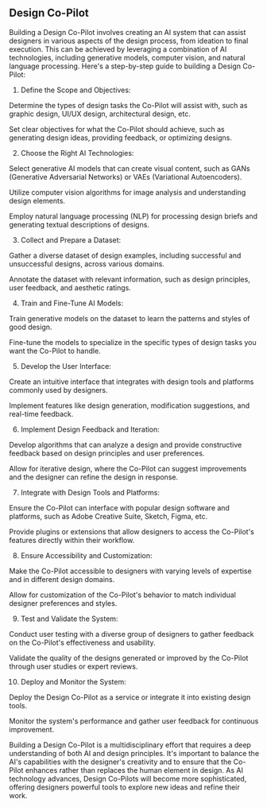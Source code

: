 ## Design Co-Pilot
Building a Design Co-Pilot involves creating an AI system that can assist designers in various aspects of the design process, from ideation to final execution. This can be achieved by leveraging a combination of AI technologies, including generative models, computer vision, and natural language processing. Here's a step-by-step guide to building a Design Co-Pilot:

1. Define the Scope and Objectives:

Determine the types of design tasks the Co-Pilot will assist with, such as graphic design, UI/UX design, architectural design, etc.

Set clear objectives for what the Co-Pilot should achieve, such as generating design ideas, providing feedback, or optimizing designs.

2. Choose the Right AI Technologies:

Select generative AI models that can create visual content, such as GANs (Generative Adversarial Networks) or VAEs (Variational Autoencoders).

Utilize computer vision algorithms for image analysis and understanding design elements.

Employ natural language processing (NLP) for processing design briefs and generating textual descriptions of designs.

3. Collect and Prepare a Dataset:

Gather a diverse dataset of design examples, including successful and unsuccessful designs, across various domains.

Annotate the dataset with relevant information, such as design principles, user feedback, and aesthetic ratings.

4. Train and Fine-Tune AI Models:

Train generative models on the dataset to learn the patterns and styles of good design.

Fine-tune the models to specialize in the specific types of design tasks you want the Co-Pilot to handle.

5. Develop the User Interface:

Create an intuitive interface that integrates with design tools and platforms commonly used by designers.

Implement features like design generation, modification suggestions, and real-time feedback.

6. Implement Design Feedback and Iteration:

Develop algorithms that can analyze a design and provide constructive feedback based on design principles and user preferences.

Allow for iterative design, where the Co-Pilot can suggest improvements and the designer can refine the design in response.

7. Integrate with Design Tools and Platforms:

Ensure the Co-Pilot can interface with popular design software and platforms, such as Adobe Creative Suite, Sketch, Figma, etc.

Provide plugins or extensions that allow designers to access the Co-Pilot's features directly within their workflow.

8. Ensure Accessibility and Customization:

Make the Co-Pilot accessible to designers with varying levels of expertise and in different design domains.

Allow for customization of the Co-Pilot's behavior to match individual designer preferences and styles.

9. Test and Validate the System:

Conduct user testing with a diverse group of designers to gather feedback on the Co-Pilot's effectiveness and usability.

Validate the quality of the designs generated or improved by the Co-Pilot through user studies or expert reviews.

10. Deploy and Monitor the System:

Deploy the Design Co-Pilot as a service or integrate it into existing design tools.

Monitor the system's performance and gather user feedback for continuous improvement.

Building a Design Co-Pilot is a multidisciplinary effort that requires a deep understanding of both AI and design principles. It's important to balance the AI's capabilities with the designer's creativity and to ensure that the Co-Pilot enhances rather than replaces the human element in design. As AI technology advances, Design Co-Pilots will become more sophisticated, offering designers powerful tools to explore new ideas and refine their work.
